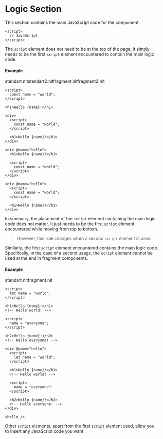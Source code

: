 # Logic Section

This section contains the main JavaScript code for the component.

```nit
<script>
  // JavaScript
</script>
```

The `script` element does not need to be at the top of the page; it simply needs to be the first `script` element encountered to contain the main logic code.

#### Example

<div class="file file-multi">
<div class="file-line"><span id="p1">standart.nit</span><span id="p2">standart2.nit</span><span id="p3">fragment.nit</span><span id="p4">fragment2.nit</span></div>

<div class="file-page" id="p1c">

```nit
<script>
  const name = "world";
</script>

<h1>Hello {name}!</h1>
```

</div>

<div class="file-page" id="p2c">

```nit
<div>
  <script>
    const name = "world";
  </script>

  <h1>Hello {name}!</h1>
</div>
```

</div>

<div class="file-page" id="p3c">

```nit
<div @name="hello">
  <h1>Hello {name}!</h1>

  <script>
    const name = "world";
  </script>
</div>
```

</div>

<div class="file-page" id="p4c">

```nit
<div @name="hello">
  <script>
    const name = "world";
  </script>

  <h1>Hello {name}!</h1>
</div>
```

</div>
</div>

In summary, the placement of the `script` element containing the main logic code does not matter. It just needs to be the first `script` element encountered while moving from top to bottom.

> However, this rule changes when a second `script` element is used.

Similarly, the first `script` element encountered contains the main logic code. Specifically, in the case of a second usage, the `script` element cannot be used at the end in fragment components.

#### Example

<div class="file file-multi">
<div class="file-line"><span id="p1">standart.nit</span><span id="p2">fragment.nit</span></div>

<div class="file-page" id="p1c">

```nit
<script>
  let name = "world";
</script>

<h1>Hello {name}!</h1>
<!-- Hello world! -->

<script>
  name = "everyone";
</script>

<h2>Hello {name}!</h2>
<!-- Hello everyone! -->
```

</div>

<div class="file-page" id="p2c">

```nit
<div @name="hello">
  <script>
    let name = "world";
  </script>

  <h1>Hello {name}!</h1>
  <!-- Hello world! -->

  <script>
    name = "everyone";
  </script>

  <h2>Hello {name}!</h2>
  <!-- Hello everyone! -->
</div>

<hello />
```

</div>

</div>

Other `script` elements, apart from the first `script` element used, allow you to insert any JavaScript code you want.
